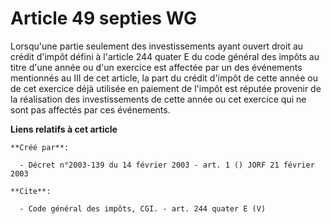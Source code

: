 # Article 49 septies WG

Lorsqu'une partie seulement des investissements ayant ouvert droit au crédit d'impôt défini à l'article 244 quater E du code
général des impôts au titre d'une année ou d'un exercice est affectée par un des événements mentionnés au III de cet article,
la part du crédit d'impôt de cette année ou de cet exercice déjà utilisée en paiement de l'impôt est réputée provenir de la
réalisation des investissements de cette année ou cet exercice qui ne sont pas affectés par ces événements.

**Liens relatifs à cet article**

	**Créé par**:

	  - Décret n°2003-139 du 14 février 2003 - art. 1 () JORF 21 février 2003

	**Cite**:

	  - Code général des impôts, CGI. - art. 244 quater E (V)
